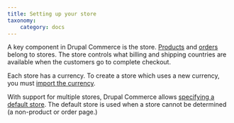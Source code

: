 ```yaml
---
title: Setting up your store
taxonomy:
    category: docs
---
```


A key component in Drupal Commerce is the store. [Products](../03.products) and [orders](../04.orders) belong to stores. The store controls what billing and shipping countries are available when the customers go to complete checkout.

Each store has a currency. To create a store which uses a new currency, you must [import the currency](01.importing-currencies).

With support for multiple stores, Drupal Commerce allows [specifying a default store](03.change-default-store). The default store is used when a store cannot be determined (a non-product or order page.)
